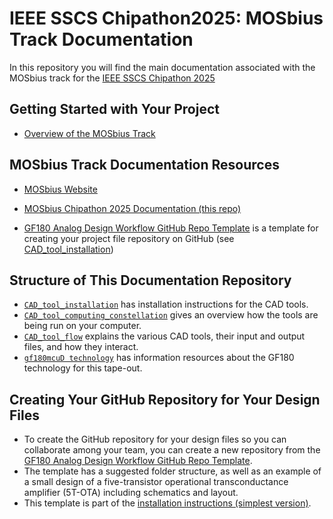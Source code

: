 # IEEE SSCS Chipathon2025: MOSbius Track Documentation 
In this repository you will find the main documentation associated with the MOSbius track for the [IEEE SSCS Chipathon 2025](https://github.com/sscs-ose/sscs-chipathon-2025/)


## Getting Started with Your Project

- [Overview of the MOSbius Track](./files/MOSbius_Chipathon_2025_kinget_v1.pdf) 

## MOSbius Track Documentation Resources

-  [MOSbius Website](https://mosbius.org)

- [MOSbius Chipathon 2025 Documentation (this repo)](https://github.com/mosbiuschip/chipathon2025)

- [GF180 Analog Design Workflow GitHub Repo Template](https://github.com/Jianxun/iic-osic-tools-project-template) is a template for creating your project file repository on GitHub (see [CAD_tool_installation](./CAD_tool_installation/install_using_repo.md))


## Structure of This Documentation Repository

- [`CAD_tool_installation`](./CAD_tool_installation/README.md) has installation instructions for the CAD tools.
- [`CAD_tool_computing_constellation`](./CAD_tool_computing_constellation/README.md) gives an overview how the tools are being run on your computer.
- [`CAD_tool_flow`](./CAD_tool_flow/README.md) explains the various CAD tools, their input and output files, and how they interact.
- [`gf180mcuD technology`](./technology_info/README.md) has information resources about the GF180 technology for this tape-out.

## Creating Your GitHub Repository for Your Design Files

- To create the GitHub repository for your design files so you can collaborate among your team, you can create a new repository from the [GF180 Analog Design Workflow GitHub Repo Template](https://github.com/Jianxun/iic-osic-tools-project-template).
- The template has a suggested folder structure, as well as an example of a small design of a five-transistor operational transconductance amplifier (5T-OTA) including schematics and layout. 
- This template is part of the [installation instructions (simplest version)](./CAD_tool_installation/install_using_repo.md).
